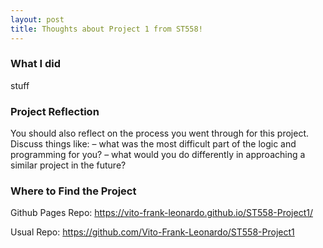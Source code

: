 ```yaml
---
layout: post
title: Thoughts about Project 1 from ST558!
---
```


### What I did

stuff

### Project Reflection

You should also reflect on the process you went through for this project. Discuss things like:
– what was the most difficult part of the logic and programming for you?
– what would you do differently in approaching a similar project in the future?

### Where to Find the Project

Github Pages Repo: https://vito-frank-leonardo.github.io/ST558-Project1/

Usual Repo: https://github.com/Vito-Frank-Leonardo/ST558-Project1

